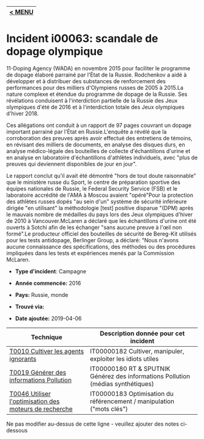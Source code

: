 |[< MENU](../README.md)|
|---|
# Incident i00063: scandale de dopage olympique

11-Doping Agency (WADA) en novembre 2015 pour faciliter le programme de dopage élaboré parrainé par l'État de la Russie. Rodchenkov a aidé à développer et à distribuer des substances de renforcement des performances pour des milliers d'Olympiens russes de 2005 à 2015.La nature complexe et étendue du programme de dopage de la Russie. Ses révélations conduisent à l'interdiction partielle de la Russie des Jeux olympiques d'été de 2016 et à l'interdiction totale des Jeux olympiques d'hiver 2018.

Ces allégations ont conduit à un rapport de 97 pages couvrant un dopage important parrainé par l'État en Russie.L'enquête a révélé que la corroboration des preuves après avoir effectué des entretiens de témoins, en révisant des milliers de documents, en analyse des disques durs, en analyse médico-légale des bouteilles de collecte d'échantillons d'urine et en analyse en laboratoire d'échantillons d'athlètes individuels, avec "plus de preuves qui deviennent disponibles de jour en jour".

Le rapport conclut qu'il avait été démontré "hors de tout doute raisonnable" que le ministère russe du Sport, le centre de préparation sportive des équipes nationales de Russie, le Federal Security Service (FSB) et le laboratoire accrédité de l'AMA à Moscou avaient "opéré"Pour la protection des athlètes russes dopés "au sein d'un" système de sécurité inférieure dirigée "en utilisant" la méthodologie [test] positive disparue "(DPM) après le mauvais nombre de médailles du pays lors des Jeux olympiques d'hiver de 2010 à Vancouver.McLaren a déclaré que les échantillons d'urine ont été ouverts à Sotchi afin de les échanger "sans aucune preuve à l'œil non formé".Le producteur officiel des bouteilles de sécurité de Bereg-Kit utilisés pour les tests antidopage, Berlinger Group, a déclaré: "Nous n'avons aucune connaissance des spécifications, des méthodes ou des procédures impliquées dans les tests et expériences menés par la Commission McLaren.

* **Type d'incident**: Campagne

* **Année commencée:** 2016

* **Pays:** Russie, monde

* **Trouvé via:**

* **Date ajoutée:** 2019-04-06
 

|Technique |Description donnée pour cet incident |
|--------- |------------------------- |
|[T0010 Cultiver les agents ignorants](../../generated_pages/techniques/T0010.md) |IT00000182 Cultiver, manipuler, exploiter les idiots utiles |
|[T0019 Générer des informations Pollution](../../generated_pages/techniques/T0019.md) |IT00000180 RT & SPUTNIK Générez des informations Pollution (médias synthétiques) |
|[T0046 Utiliser l'optimisation des moteurs de recherche](../../generated_pages/techniques/T0046.md) |IT00000183 Optimisation du référencement / manipulation ("mots clés") |


Ne pas modifier au-dessus de cette ligne - veuillez ajouter des notes ci-dessous